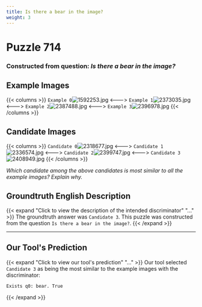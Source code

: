 ```yaml
---
title: Is there a bear in the image?
weight: 3
---
```


# Puzzle 714
### Constructed from question: _Is there a bear in the image?_


## Example Images
{{< columns >}}
`Example 0`![1592253.jpg](/gqa_images/1592253.jpg)
<--->
`Example 1`![2373035.jpg](/gqa_images/2373035.jpg)
<--->
`Example 2`![2387488.jpg](/gqa_images/2387488.jpg)
<--->
`Example 3`![2396978.jpg](/gqa_images/2396978.jpg)
{{< /columns >}}

## Candidate Images
{{< columns >}}
`Candidate 0`![2318677.jpg](/gqa_images/2318677.jpg)
<--->
`Candidate 1`![2336574.jpg](/gqa_images/2336574.jpg)
<--->
`Candidate 2`![2399747.jpg](/gqa_images/2399747.jpg)
<--->
`Candidate 3`![2408949.jpg](/gqa_images/2408949.jpg)
{{< /columns >}}

*Which candidate among the above candidates is most similar to all the example images? Explain why.*

## Groundtruth English Description

{{< expand "Click to view the description of the intended discriminator" "..." >}}
The groundtruth answer was `Candidate 3`. This puzzle was constructed from the question `Is there a bear in the image?`.
{{< /expand >}}

---

## Our Tool's Prediction

{{< expand "Click to view our tool's prediction" "..." >}}
Our tool selected `Candidate 3` as being the most similar to the example images with the discriminator:
```plaintext
Exists q0: bear. True
```
{{< /expand >}}
